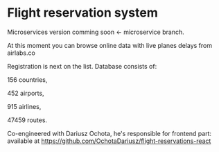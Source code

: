 # Flight reservation system
Microservices version comming soon <- microservice branch.

At this moment you can browse online data with live planes delays from airlabs.co

Registration is next on the list.
Database consists of:

156 countries,

452 airports,

915 airlines,

47459 routes.

Co-engineered with Dariusz Ochota, he's responsible for frontend part: available at
</a>
<a href="https://github.com/OchotaDariusz/flight-reservations-react">
  https://github.com/OchotaDariusz/flight-reservations-react
</a> 
